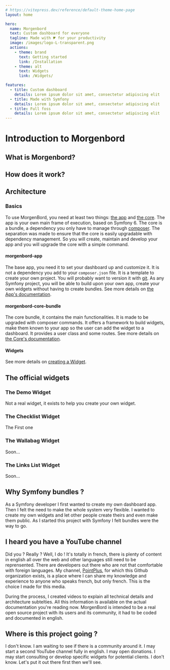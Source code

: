 ```yaml
---
# https://vitepress.dev/reference/default-theme-home-page
layout: home

hero:
  name: Morgenbord
  text: Custom dashboard for everyone
  tagline: Made with 🎔 for your productivity
  image: /images/logo-L-transparent.png
  actions:
    - theme: brand
      text: Getting started
      link: /Installation
    - theme: alt
      text: Widgets
      link: /Widgets/

features:
  - title: Custom dashboard
    details: Lorem ipsum dolor sit amet, consectetur adipiscing elit
  - title: Made with Symfony
    details: Lorem ipsum dolor sit amet, consectetur adipiscing elit
  - title: Full foss
    details: Lorem ipsum dolor sit amet, consectetur adipiscing elit
---
```


# Introduction to Morgenbord

## What is Morgenbord?

## How does it work?

## Architecture

### Basics

To use MorgenBord, you need at least two things: [the app](#morgenbord-app) and [the core](#morgenbord-core-bundle). The app is your own main frame of execution, based on Symfony 6. The core is a bundle, a dependency you only have to manage through [composer](https://getcomposer.org). The separation was made to ensure that the core is easily upgradable with dependency management. So you will create, maintain and develop your app and you will upgrade the core with a simple command.

#### morgenbord-app

The base app, you need it to set your dashboard up and customize it. It is not a dependency you add to your `composer.json` file. It is a template to create your own project. You will probably want to version it with [git](https://git-scm.com/). As any Symfony project, you will be able to build upon your own app, create your own widgets without having to create bundles. See more details on [the App's documentation](/App/).

#### morgenbord-core-bundle

The core bundle, it contains the main functionalities. It is made to be upgraded with composer commands. It offers a framework to build widgets, make them known to your app so the user can add the widget to a dashboard. It provides a user class and some routes. See more details on [the Core's documentation](/Core/).

#### Widgets

See more details on [creating a Widget](/Widgets/).

## The official widgets

### The Demo Widget

Not a real widget, it exists to help you create your own widget.

### The Checklist Widget

The First one

### The Wallabag Widget

Soon…

### The Links List Widget

Soon…

## Why Symfony bundles ?

As a Symfony developer I first wanted to create my own dashboard app. Then I felt the need to make the whole system very flexible. I wanted to create my own widgets and let other people create theirs and even make them public. As I started this project with Symfony I felt bundles were the way to go.

## I heard you have a YouTube channel

Did you ? Really ? Well, I do ! It's totally in french, there is plenty of content in english all over the web and other languages still need to be reprensented. There are developers out there who are not that comfortable with foreign languages. My channel, [PointPlus](https://youtube.com/PointPlus), for which this Github organization exists, is a place where I can share my knowledge and experience to anyone who speaks french, but only french. This is the choice I made for this media.

During the process, I created videos to explain all technical details and architecture subtelties. All this information is available on the actual documentation you're reading now. MorgenBord is intended to be a real open source project with its users and its community, it had to be coded and documented in english.

## Where is this project going ?

I don't know. I am waiting to see if there is a community around it. I may start a second YouTube channel fully in english. I may open donations. I may start consulting or develop specific widgets for potential clients. I don't know. Let's put it out there first then we'll see.
